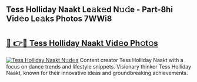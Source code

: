 ## Tess Holliday Naakt Le𝚊k𝚎d N𝚞𝚍e - Part-8hi Vid𝚎o Le𝚊ks Photos 7WWi8

# <h2><a href="http://fb6yw5.evod.top/?m=Tess+Holliday+Naakt">🔗 👉🔴 Tess Holliday Naakt Vid𝚎o Ph𝚘t𝚘s</a></h2>

[![Tess Holliday Naakt N𝚞d𝚎s](https://i.imgur.com/8V9OHl7.gif)](http://fb6yw5.evod.top/?m=Tess+Holliday+Naakt)
Content creator Tess Holliday Naakt with a focus on dance trends and lifestyle snippets. Visionary thinker Tess Holliday Naakt, known for their innovative ideas and groundbreaking achievements. 
